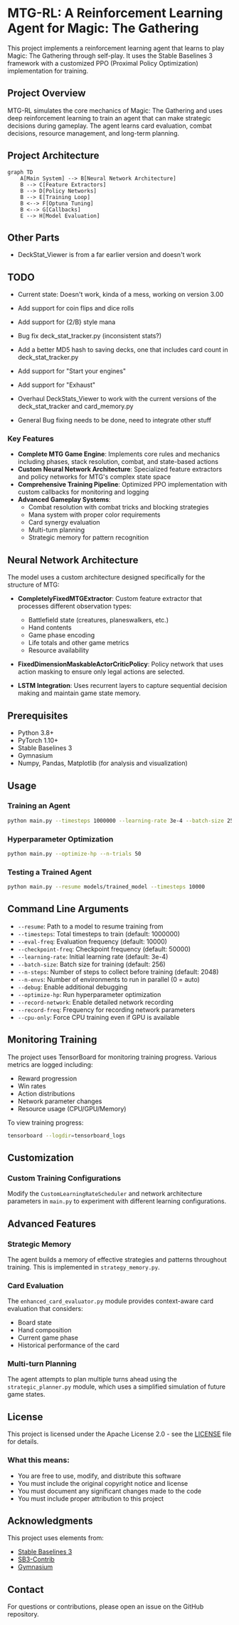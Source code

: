 # MTG-RL: A Reinforcement Learning Agent for Magic: The Gathering

This project implements a reinforcement learning agent that learns to play Magic: The Gathering through self-play. It uses the Stable Baselines 3 framework with a customized PPO (Proximal Policy Optimization) implementation for training.

## Project Overview

MTG-RL simulates the core mechanics of Magic: The Gathering and uses deep reinforcement learning to train an agent that can make strategic decisions during gameplay. The agent learns card evaluation, combat decisions, resource management, and long-term planning.

## Project Architecture

```mermaid
graph TD
    A[Main System] --> B[Neural Network Architecture]
    B --> C[Feature Extractors]
    B --> D[Policy Networks]
    B --> E[Training Loop]
    B <--> F[Optuna Tuning]
    B <--> G[Callbacks]
    E --> H[Model Evaluation]
```

## Other Parts

- DeckStat_Viewer is from a far earlier version and doesn't work

## TODO

- Current state: Doesn't work, kinda of a mess, working on version 3.00

- Add support for coin flips and dice rolls
- Add support for {2/B} style mana
- Bug fix deck_stat_tracker.py (inconsistent stats?)
- Add a better MD5 hash to saving decks, one that includes card count in deck_stat_tracker.py
- Add support for "Start your engines"
- Add support for "Exhaust"
- Overhaul DeckStats_Viewer to work with the current versions of the deck_stat_tracker and card_memory.py
- General Bug fixing needs to be done, need to integrate other stuff

### Key Features

- **Complete MTG Game Engine**: Implements core rules and mechanics including phases, stack resolution, combat, and state-based actions
- **Custom Neural Network Architecture**: Specialized feature extractors and policy networks for MTG's complex state space
- **Comprehensive Training Pipeline**: Optimized PPO implementation with custom callbacks for monitoring and logging
- **Advanced Gameplay Systems**:
  - Combat resolution with combat tricks and blocking strategies
  - Mana system with proper color requirements
  - Card synergy evaluation
  - Multi-turn planning
  - Strategic memory for pattern recognition

## Neural Network Architecture

The model uses a custom architecture designed specifically for the structure of MTG:

- **CompletelyFixedMTGExtractor**: Custom feature extractor that processes different observation types:
  - Battlefield state (creatures, planeswalkers, etc.)
  - Hand contents
  - Game phase encoding
  - Life totals and other game metrics
  - Resource availability
  
- **FixedDimensionMaskableActorCriticPolicy**: Policy network that uses action masking to ensure only legal actions are selected.

- **LSTM Integration**: Uses recurrent layers to capture sequential decision making and maintain game state memory.

## Prerequisites

- Python 3.8+
- PyTorch 1.10+
- Stable Baselines 3
- Gymnasium
- Numpy, Pandas, Matplotlib (for analysis and visualization)


## Usage

### Training an Agent

```bash
python main.py --timesteps 1000000 --learning-rate 3e-4 --batch-size 256
```

### Hyperparameter Optimization

```bash
python main.py --optimize-hp --n-trials 50
```

### Testing a Trained Agent

```bash
python main.py --resume models/trained_model --timesteps 10000
```

## Command Line Arguments

- `--resume`: Path to a model to resume training from
- `--timesteps`: Total timesteps to train (default: 1000000)
- `--eval-freq`: Evaluation frequency (default: 10000)
- `--checkpoint-freq`: Checkpoint frequency (default: 50000)
- `--learning-rate`: Initial learning rate (default: 3e-4)
- `--batch-size`: Batch size for training (default: 256)
- `--n-steps`: Number of steps to collect before training (default: 2048)
- `--n-envs`: Number of environments to run in parallel (0 = auto)
- `--debug`: Enable additional debugging
- `--optimize-hp`: Run hyperparameter optimization
- `--record-network`: Enable detailed network recording
- `--record-freq`: Frequency for recording network parameters
- `--cpu-only`: Force CPU training even if GPU is available

## Monitoring Training

The project uses TensorBoard for monitoring training progress. Various metrics are logged including:

- Reward progression
- Win rates
- Action distributions
- Network parameter changes
- Resource usage (CPU/GPU/Memory)

To view training progress:

```bash
tensorboard --logdir=tensorboard_logs
```

## Customization

### Custom Training Configurations

Modify the `CustomLearningRateScheduler` and network architecture parameters in `main.py` to experiment with different learning configurations.

## Advanced Features

### Strategic Memory

The agent builds a memory of effective strategies and patterns throughout training. This is implemented in `strategy_memory.py`.

### Card Evaluation

The `enhanced_card_evaluator.py` module provides context-aware card evaluation that considers:

- Board state
- Hand composition
- Current game phase
- Historical performance of the card

### Multi-turn Planning

The agent attempts to plan multiple turns ahead using the `strategic_planner.py` module, which uses a simplified simulation of future game states.

## License

This project is licensed under the Apache License 2.0 - see the [LICENSE](LICENSE) file for details.

### What this means:

- You are free to use, modify, and distribute this software
- You must include the original copyright notice and license
- You must document any significant changes made to the code
- You must include proper attribution to this project

## Acknowledgments

This project uses elements from:

- [Stable Baselines 3](https://github.com/DLR-RM/stable-baselines3)
- [SB3-Contrib](https://github.com/Stable-Baselines-Team/stable-baselines3-contrib)
- [Gymnasium](https://github.com/Farama-Foundation/Gymnasium)

## Contact

For questions or contributions, please open an issue on the GitHub repository.